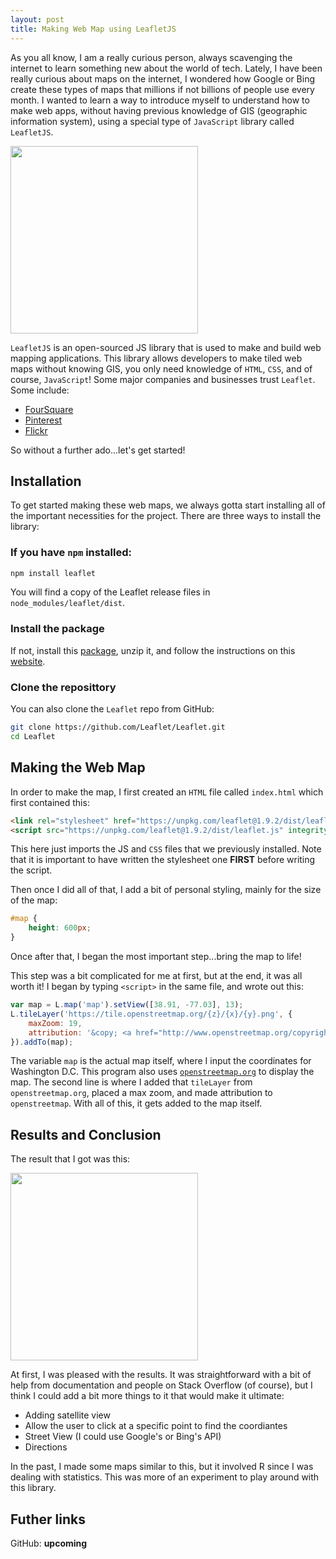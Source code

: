 ```yaml
---
layout: post
title: Making Web Map using LeafletJS
---
```


As you all know, I am a really curious person, always scavenging the internet to learn something new about the world of tech. Lately, I have been really curious about maps on the internet, I wondered how Google or Bing create these types of maps that millions if not billions of people use every month. I wanted to learn a way to introduce myself to understand how to make web apps, without having previous knowledge of GIS (geographic information system), using a special type of `JavaScript` library called `LeafletJS`.

<img src = "{{ site.baseurl }}/assets/img/googlemap.png" height = "300" />

`LeafletJS` is an open-sourced JS library that is used to make and build web mapping applications. This library allows developers to make tiled web maps without knowing GIS, you only need knowledge of `HTML`, `CSS`, and of course, `JavaScript`! Some major companies and businesses trust `Leaflet`. Some include:

- [FourSquare](https://foursquare.com/)
- [Pinterest](https://www.pinterest.com/)
- [Flickr](https://www.flickr.com/)

So without a further ado...let's get started!

## Installation

To get started making these web maps, we always gotta start installing all of the important necessities for the project. There are three ways to install the library:

### If you have `npm` installed:

```bash
npm install leaflet
```

You will find a copy of the Leaflet release files in `node_modules/leaflet/dist`.

### Install the package

If not, install this [package](https://leafletjs-cdn.s3.amazonaws.com/content/leaflet/v1.9.2/leaflet.zip), unzip it, and follow the instructions on this [website](https://leafletjs.com/download.html).

### Clone the reposittory

You can also clone the `Leaflet` repo from GitHub:

```bash
git clone https://github.com/Leaflet/Leaflet.git
cd Leaflet
```

## Making the Web Map

In order to make the map, I first created an `HTML` file called `index.html` which first contained this:

```html
<link rel="stylesheet" href="https://unpkg.com/leaflet@1.9.2/dist/leaflet.css" integrity="sha256-sA+zWATbFveLLNqWO2gtiw3HL/lh1giY/Inf1BJ0z14=" crossorigin="" />
<script src="https://unpkg.com/leaflet@1.9.2/dist/leaflet.js" integrity="sha256-o9N1jGDZrf5tS+Ft4gbIK7mYMipq9lqpVJ91xHSyKhg=" crossorigin=""></script>
```

This here just imports the JS and `CSS` files that we previously installed. Note that it is important to have written the stylesheet one **FIRST** before writing the script.

Then once I did all of that, I add a bit of personal styling, mainly for the size of the map:

```css
#map {
    height: 600px;
}
```

Once after that, I began the most important step...bring the map to life!

This step was a bit complicated for me at first, but at the end, it was all worth it! I began by typing `<script>` in the same file, and wrote out this:

```js
var map = L.map('map').setView([38.91, -77.03], 13);
L.tileLayer('https://tile.openstreetmap.org/{z}/{x}/{y}.png', {
    maxZoom: 19,
    attribution: '&copy; <a href="http://www.openstreetmap.org/copyright">OpenStreetMap</a>'
}).addTo(map);
```

The variable `map` is the actual map itself, where I input the coordinates for Washington D.C. This program also uses [`openstreetmap.org`](openstreetmap.org) to display the map. The second line is where I added that `tileLayer` from `openstreetmap.org`, placed a max zoom, and made attribution to `openstreetmap`. With all of this, it gets added to the map itself.

## Results and Conclusion

The result that I got was this:

<img src = "{{ site.baseurl }}/assets/img/webappresult.png" height = "300" />

At first, I was pleased with the results. It was straightforward with a bit of help from documentation and people on Stack Overflow (of course), but I think I could add a bit more things to it that would make it ultimate:

- Adding satellite view
- Allow the user to click at a specific point to find the coordiantes
- Street View (I could use Google's or Bing's API)
- Directions

In the past, I made some maps similar to this, but it involved R since I was dealing with statistics. This was more of an experiment to play around with this library.

## Futher links
GitHub: **upcoming**